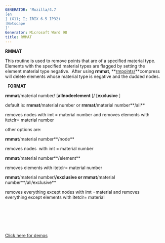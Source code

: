```yaml
---
GENERATOR: 'Mozilla/4.7 
[en
] (X11; I; IRIX 6.5 IP32) 
[Netscape
]'
Generator: Microsoft Word 98
title: RMMAT
---
```


 **RMMAT**

  This routine is used to remove points that are of a specified
  material type.  Elements with the specified material types are
  flagged by setting the element material type negative.  After using
  **rmmat**, **[rmpoints/](RMPOINT.md)**compress will delete
  elements whose material type is negative and the dudded nodes.

   **FORMAT**

  **rmmat**/material
  number/
[**allnodeelement**
]/
[**exclusive**
]

  default is: **rmmat**/material number or **rmmat**/material
  number**/all**

  removes nodes with imt = material number and removes elements with
  itetclr= material number
 
  other options are:
 
  **rmmat**/material number**/node**

  removes nodes  with imt = material number
 
  **rmmat**/material number**/element**

  removes elements with itetclr= material number
 
  **rmmat**/material number/**/exclusive or rmmat**/material
  number**/all/exclusive**

  removes everything except nodes with imt =material and removes
  everything except elements with itetclr= material

   

   

   

 [Click here for demos](demos/rmmat/test/md/main_rmmat.md)

 
